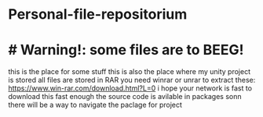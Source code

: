 # Personal-file-repositorium
# # Warning!: some files are to BEEG! #
this is the place for some stuff
this is also the place where my unity project is stored
all files are stored in RAR
you need winrar or unrar to extract these:
https://www.win-rar.com/download.html?L=0
i hope your network is fast to download this fast enough
the source code is avilable in packages
sonn there will be a way to navigate the paclage for project
